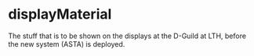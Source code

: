 # displayMaterial
The stuff that is to be shown on the displays at the D-Guild at LTH, before the new system (ASTA) is deployed.

